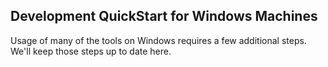 ## Development QuickStart for Windows Machines

Usage of many of the tools on Windows requires a few additional steps. We'll keep those steps up to date here.
